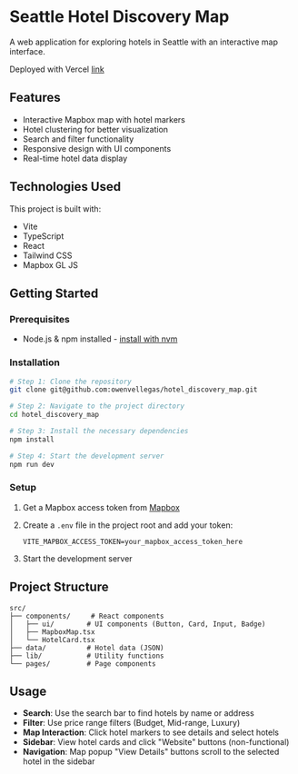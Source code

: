 # Seattle Hotel Discovery Map

A web application for exploring hotels in Seattle with an interactive map interface.

Deployed with Vercel [link](https://hotel-discovery-map.vercel.app)

## Features

- Interactive Mapbox map with hotel markers
- Hotel clustering for better visualization
- Search and filter functionality
- Responsive design with UI components
- Real-time hotel data display

## Technologies Used

This project is built with:

- Vite
- TypeScript
- React
- Tailwind CSS
- Mapbox GL JS

## Getting Started

### Prerequisites

- Node.js & npm installed - [install with nvm](https://github.com/nvm-sh/nvm#installing-and-updating)

### Installation

```sh
# Step 1: Clone the repository
git clone git@github.com:owenvellegas/hotel_discovery_map.git

# Step 2: Navigate to the project directory
cd hotel_discovery_map

# Step 3: Install the necessary dependencies
npm install

# Step 4: Start the development server
npm run dev
```

### Setup

1. Get a Mapbox access token from [Mapbox](https://www.mapbox.com/)
2. Create a `.env` file in the project root and add your token:
   ```
   VITE_MAPBOX_ACCESS_TOKEN=your_mapbox_access_token_here
   ```
   
3. Start the development server

## Project Structure

```
src/
├── components/     # React components
│   ├── ui/        # UI components (Button, Card, Input, Badge)
│   ├── MapboxMap.tsx
│   └── HotelCard.tsx
├── data/          # Hotel data (JSON)
├── lib/           # Utility functions
└── pages/         # Page components
```

## Usage

- **Search**: Use the search bar to find hotels by name or address
- **Filter**: Use price range filters (Budget, Mid-range, Luxury)
- **Map Interaction**: Click hotel markers to see details and select hotels
- **Sidebar**: View hotel cards and click "Website" buttons (non-functional)
- **Navigation**: Map popup "View Details" buttons scroll to the selected hotel in the sidebar

